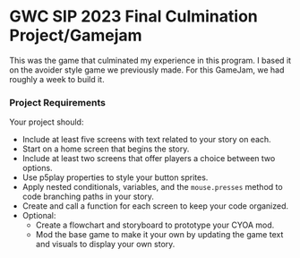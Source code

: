 # GWC SIP 2023 Final Culmination Project/Gamejam
This was the game that culminated my experience in this program. I based it on the avoider style game we previously made. For this GameJam, we had roughly a week to build it. 




### Project Requirements
Your project should:
- Include at least five screens with text related to your story on each.
- Start on a home screen that begins the story.
- Include at least two screens that offer players a choice between two options.
- Use p5play properties to style your button sprites.
- Apply nested conditionals, variables, and the `mouse.presses` method to code branching paths in your story.
- Create and call a function for each screen to keep your code organized.
- Optional:
  - Create a flowchart and storyboard to prototype your CYOA mod.
  - Mod the base game to make it your own by updating the game text and visuals to display your own story.
